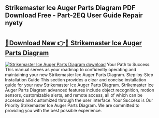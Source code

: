 ## Strikemaster Ice Auger Parts Diagram PDF Download Free - Part-2EQ User Guide Repair nyety

# <h2><a href="http://dfrlfjb.blite.top/?on=Strikemaster+Ice+Auger+Parts+Diagram">🔗Download New 👉🔴 Strikemaster Ice Auger Parts Diagram</a></h2>

[![Strikemaster Ice Auger Parts Diagram download](https://i.imgur.com/lujVjoI.png)](http://dfrlfjb.blite.top/?on=Strikemaster+Ice+Auger+Parts+Diagram)
Your Path to Success This manual serves as your roadmap to confidently operating and maintaining your new Strikemaster Ice Auger Parts Diagram. Step-by-Step Installation Guide This section provides a clear and concise installation guide for your new Strikemaster Ice Auger Parts Diagram. Strikemaster Ice Auger Parts Diagram advanced features include object recognition, motion sensors, customizable alerts, and remote access, all of which can be accessed and customized through the user interface. Your Success is Our Priority Strikemaster Ice Auger Parts Diagram. We are committed to providing you with the best possible experience.
